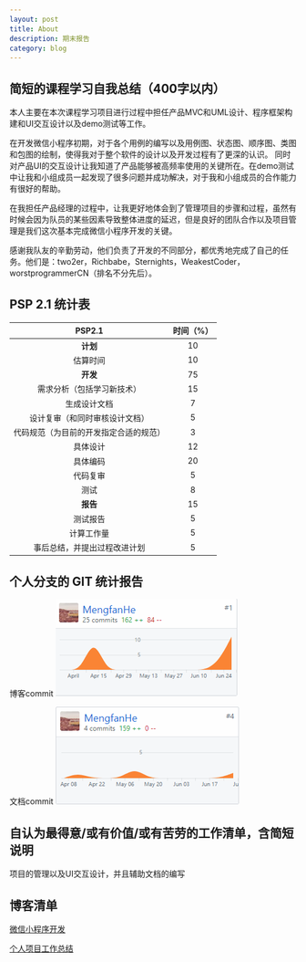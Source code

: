 ```yaml
---
layout: post
title: About
description: 期末报告
category: blog
---
```

## 简短的课程学习自我总结（400字以内）

本人主要在本次课程学习项目进行过程中担任产品MVC和UML设计、程序框架构建和UI交互设计以及demo测试等工作。  

在开发微信小程序初期，对于各个用例的编写以及用例图、状态图、顺序图、类图和包图的绘制，使得我对于整个软件的设计以及开发过程有了更深的认识。 同时对产品UI的交互设计让我知道了产品能够被高频率使用的关键所在。在demo测试中让我和小组成员一起发现了很多问题并成功解决，对于我和小组成员的合作能力有很好的帮助。

在我担任产品经理的过程中，让我更好地体会到了管理项目的步骤和过程，虽然有时候会因为队员的某些因素导致整体进度的延迟，但是良好的团队合作以及项目管理是我们这次基本完成微信小程序开发的关键。

感谢我队友的辛勤劳动，他们负责了开发的不同部分，都优秀地完成了自己的任务。他们是：two2er，Richbabe，Sternights，WeakestCoder，worstprogrammerCN（排名不分先后）。


## PSP 2.1 统计表
|PSP2.1|时间（%）|
|:--:|:--:|
|**计划**|10|
|估算时间|10|
|**开发**|75|
|需求分析（包括学习新技术）|15|
|生成设计文档|7|
|设计复审（和同时审核设计文档）|5|
|代码规范（为目前的开发指定合适的规范）|3|
|具体设计|12|
|具体编码|20|
|代码复审|5|
|测试|8|
|**报告**|15|
|测试报告|5|
|计算工作量|5|
|事后总结，并提出过程改进计划|5|


## 个人分支的 GIT 统计报告

博客commit
![博客](https://github.com/MengfanHe/photoes/raw/master/%E5%8D%9A%E5%AE%A2commit.png)

文档commit
![文档](https://github.com/MengfanHe/photoes/raw/master/%E6%96%87%E6%A1%A3commit.png)


## 自认为最得意/或有价值/或有苦劳的工作清单，含简短说明

 项目的管理以及UI交互设计，并且辅助文档的编写

## 博客清单
[微信小程序开发](https://mengfanhe.github.io/HW3/)

[个人项目工作总结](https://mengfanhe.github.io/%E4%B8%AA%E4%BA%BA%E9%A1%B9%E7%9B%AE%E6%80%BB%E7%BB%93/)
